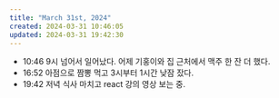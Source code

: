 ```yaml
---
title: "March 31st, 2024"
created: 2024-03-31 10:46:05
updated: 2024-03-31 19:42:30
---
```

  * 10:46 9시 넘어서 일어났다. 어제 기홍이와 집 근처에서 맥주 한 잔 더 했다.
  * 16:52 아점으로 짬뽕 먹고 3시부터 1시간 낮잠 잤다.
  * 19:42 저녁 식사 마치고 react 강의 영상 보는 중.